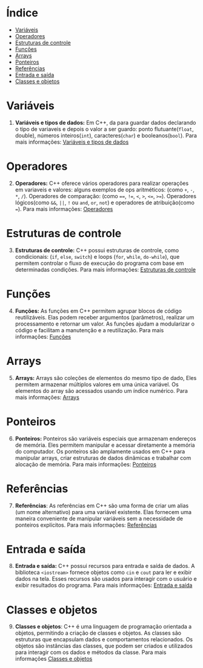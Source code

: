 # Índice
+ [Variáveis](#variaveis)
+ [Operadores](#operadores)
+ [Estruturas de controle](#estruturas)
+ [Funções](#funcoes)
+ [Arrays](#arrays)
+ [Ponteiros](#ponteiros)
+ [Referências](#referencias)
+ [Entrada e saída](#entradaesaida)
+ [Classes e objetos](#classeseobjetos)


# <a name="variaveis"></a>Variáveis
1. **Variáveis e tipos de dados:** Em C++, da para guardar dados declarando
o tipo de variaveis e depois o valor a ser guardo:
ponto flutuante(`float`, double), números inteiros(`int`),
caracteres(`char`) e booleanos(`bool`).
Para mais informações: [Variáveis e tipos de dados](variaveis.md)

# <a name="operadores"></a>Operadores
2. **Operadores:** C++ oferece vários operadores para realizar operações em
variaveis e valores: alguns exemplos de ops aritméticos: (como `+`, `-`, `*`, `/`).
Operadores de comparação: (como `==`, `!=`, `<`, `>`, `<=`, `>=`).
Operadores lógicos(como `&&`, `||`, `!` ou `and`, `or`, `not`) e operadores de atribuição(como `=`).
Para mais informações: [Operadores](operadores.md)

# <a name="estruturas"></a>Estruturas de controle
3. **Estruturas de controle:** C++ possui estruturas de controle, como condicionais:
(`if`, `else`, `switch`) e loops (`for`, `while`, `do-while`), que permitem controlar o fluxo de
execução do programa com base em determinadas condições.
Para mais informações: [Estruturas de controle](estruturasControle.md)

# <a name="funcoes"></a>Funções
4. **Funções:** As funções em C++ permitem agrupar blocos de código reutilizáveis.
Elas podem receber argumentos (parâmetros), realizar um processamento e retornar um valor.
As funções ajudam a modularizar o código e facilitam a manutenção e a reutilização.
Para mais informações: [Funções](funcoes.md)

# <a name="arrays"></a>Arrays
5. **Arrays:** Arrays são coleções de elementos do mesmo tipo de dado, Eles permitem armazenar
múltiplos valores em uma única variável.
Os elementos do array são acessados usando um índice numérico.
Para mais informações: [Arrays](arrays.md)

# <a name="ponteiros"></a>Ponteiros
6. **Ponteiros:** Ponteiros são variáveis especiais que armazenam endereços de memória. Eles
permitem manipular e acessar diretamente a memória do computador. Os ponteiros são amplamente
usados em C++ para manipular arrays, criar estruturas de dados dinâmicas e trabalhar com alocação de
memória.
Para mais informações: [Ponteiros](ponteiros.md)

# <a name="referencias"></a>Referências
7. **Referências**: As referências em C++ são uma forma de criar um alias (um nome alternativo) para uma variável existente. Elas fornecem uma maneira conveniente de manipular variáveis sem a necessidade de ponteiros explícitos.
Para mais informações: [Referências](referencias.md)

# <a name="entradaesaida"></a>Entrada e saída
8. **Entrada e saída:** C++ possui recursos para entrada e saída de dados. A biblioteca `<iostream>` fornece
objetos como `cin` e `cout` para ler e exibir dados na tela. Esses recursos são usados para interagir
com o usuário e exibir resultados do programa.
Para mais informações: [Entrada e saída](entradasaida.md)

# <a name="classeseobjetos"></a>Classes e objetos
9. **Classes e objetos**: C++ é uma linguagem de programação orientada a objetos, permitindo a criação
de classes e objetos. As classes são estruturas que encapsulam dados e comportamentos relacionados. Os
objetos são instâncias das classes, que podem ser criados e utilizados para interagir com os dados e
métodos da classe.
Para mais informações [Classes e objetos](classeseobjetos.md)
